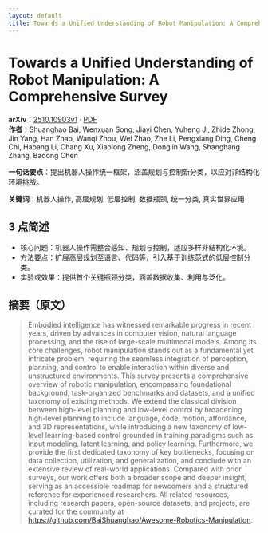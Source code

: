 ```yaml
---
layout: default
title: Towards a Unified Understanding of Robot Manipulation: A Comprehensive Survey
---
```


# Towards a Unified Understanding of Robot Manipulation: A Comprehensive Survey
**arXiv**：[2510.10903v1](https://arxiv.org/abs/2510.10903) · [PDF](https://arxiv.org/pdf/2510.10903.pdf)  
**作者**：Shuanghao Bai, Wenxuan Song, Jiayi Chen, Yuheng Ji, Zhide Zhong, Jin Yang, Han Zhao, Wanqi Zhou, Wei Zhao, Zhe Li, Pengxiang Ding, Cheng Chi, Haoang Li, Chang Xu, Xiaolong Zheng, Donglin Wang, Shanghang Zhang, Badong Chen  

**一句话要点**：提出机器人操作统一框架，涵盖规划与控制新分类，以应对非结构化环境挑战。

**关键词**：机器人操作, 高层规划, 低层控制, 数据瓶颈, 统一分类, 真实世界应用

## 3 点简述
- 核心问题：机器人操作需整合感知、规划与控制，适应多样非结构化环境。
- 方法要点：扩展高层规划至语言、代码等，引入基于训练范式的低层控制分类。
- 实验或效果：提供首个关键瓶颈分类，涵盖数据收集、利用与泛化。

## 摘要（原文）

> Embodied intelligence has witnessed remarkable progress in recent years,
> driven by advances in computer vision, natural language processing, and the
> rise of large-scale multimodal models. Among its core challenges, robot
> manipulation stands out as a fundamental yet intricate problem, requiring the
> seamless integration of perception, planning, and control to enable interaction
> within diverse and unstructured environments. This survey presents a
> comprehensive overview of robotic manipulation, encompassing foundational
> background, task-organized benchmarks and datasets, and a unified taxonomy of
> existing methods. We extend the classical division between high-level planning
> and low-level control by broadening high-level planning to include language,
> code, motion, affordance, and 3D representations, while introducing a new
> taxonomy of low-level learning-based control grounded in training paradigms
> such as input modeling, latent learning, and policy learning. Furthermore, we
> provide the first dedicated taxonomy of key bottlenecks, focusing on data
> collection, utilization, and generalization, and conclude with an extensive
> review of real-world applications. Compared with prior surveys, our work offers
> both a broader scope and deeper insight, serving as an accessible roadmap for
> newcomers and a structured reference for experienced researchers. All related
> resources, including research papers, open-source datasets, and projects, are
> curated for the community at
> https://github.com/BaiShuanghao/Awesome-Robotics-Manipulation.

